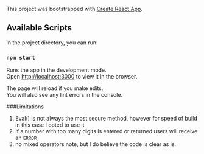 This project was bootstrapped with [Create React App](https://github.com/facebook/create-react-app).

## Available Scripts

In the project directory, you can run:

### `npm start`

Runs the app in the development mode.<br>
Open [http://localhost:3000](http://localhost:3000) to view it in the browser.

The page will reload if you make edits.<br>
You will also see any lint errors in the console.

###Limitations
1. Eval() is not always the most secure method, however for speed of build in this case I opted to use it
2. If a number with too many digits is entered or returned users will receive an `ERROR`
3. no mixed operators note, but I do believe the code is clear as is.



